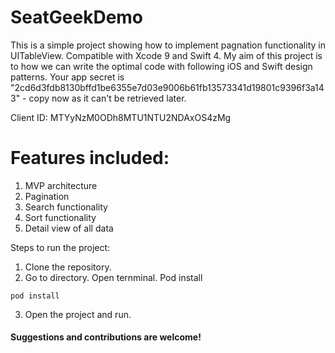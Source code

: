 # SeatGeekDemo
This is a simple project showing how to implement pagnation functionality in UITableView. Compatible with Xcode 9 and Swift 4.
My aim of this project is to how we can write the optimal code with following iOS and Swift design patterns.
Your app secret is "2cd6d3fdb8130bffd1be6355e7d03e9006b61fb13573341d19801c9396f3a143" - copy now as it can't be retrieved later.

Client ID: MTYyNzM0ODh8MTU1NTU2NDAxOS4zMg

# Features included: 
1. MVP architecture
2. Pagination 
3. Search functionality 
4. Sort functionality
5. Detail view of all data

Steps to run the project:
1. Clone the repository.
2. Go to directory. Open ternminal. Pod install 
```
pod install
```
3. Open the project and run.

#### Suggestions and contributions are welcome! 
